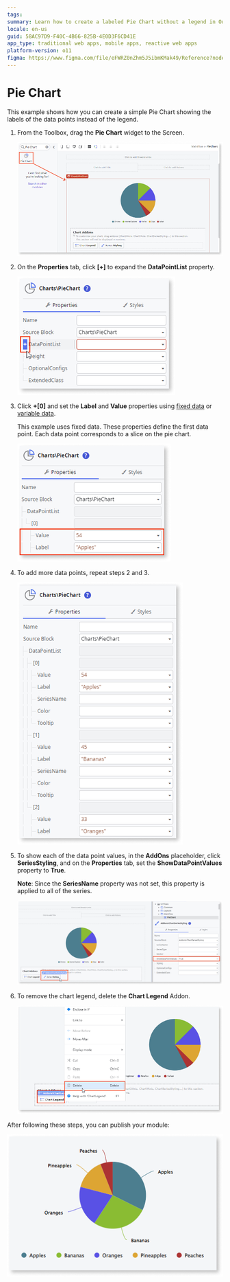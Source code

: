 ```yaml
---
tags:
summary: Learn how to create a labeled Pie Chart without a legend in OutSystems 11 (O11) using the Pie Chart widget and data point customization.
locale: en-us
guid: 58AC97D9-F40C-4B66-825B-4E0D3F6CD41E
app_type: traditional web apps, mobile apps, reactive web apps
platform-version: o11
figma: https://www.figma.com/file/eFWRZ0nZhm5J5ibmKMak49/Reference?node-id=2526:4533
---
```


# Pie Chart

This example shows how you can create a simple Pie Chart showing the labels of the data points instead of the legend.

1. From the Toolbox, drag the **Pie Chart** widget to the Screen.

    ![Screenshot showing the Pie Chart widget being dragged to the Screen in the development environment.](images/chartpiedrag-ss.png "Dragging Pie Chart Widget")

1. On the **Properties** tab, click **[+]** to expand the **DataPointList** property.

    ![Screenshot of the Properties tab with the DataPointList property expanded to add data points.](images/chartpie-expand-ss.png "Expanding DataPointList Property")

1. Click **+[0]** and set the **Label** and **Value** properties using [fixed data](chart-data-v2.md#populate-your-chart-with-fixed-data) or [variable data](chart-data-v2.md#populate-your-chart-with-variable-data). 

    This example uses fixed data. These properties define the first data point. Each data point corresponds to a slice on the pie chart. 

    ![Screenshot illustrating how to set the Label and Value properties for a data point in the Pie Chart.](images/chartpie-datapointlist-ss.png "Setting Data Point Properties")

1. To add more data points, repeat steps 2 and 3.
    
    ![Screenshot showing the process of adding additional data points to the Pie Chart.](images/chartpie-extrapoints-ss.png "Adding Additional Data Points")

1. To show each of the data point values, in the **AddOns** placeholder, click **SeriesStyling**, and on the **Properties** tab, set the **ShowDataPointValues** property to **True**.

    **Note**: Since the **SeriesName** property was not set, this property is applied to all of the series.

    ![Screenshot of the SeriesStyling section where ShowDataPointValues property is set to True to display data point values on the Pie Chart.](images/chartpie-datapointvalues-ss.png "Enabling Data Point Values Display")

1. To remove the chart legend, delete the **Chart Legend** Addon.

    ![Screenshot depicting the deletion of the Chart Legend Addon from the Pie Chart.](images/chartpie-delete-legend-ss.png "Removing Chart Legend")

After following these steps, you can publish your module:

![Image of the final Pie Chart with labels on data points and without a legend, as seen in the published module.](images/chartpie-result.png "Final Pie Chart Result")

